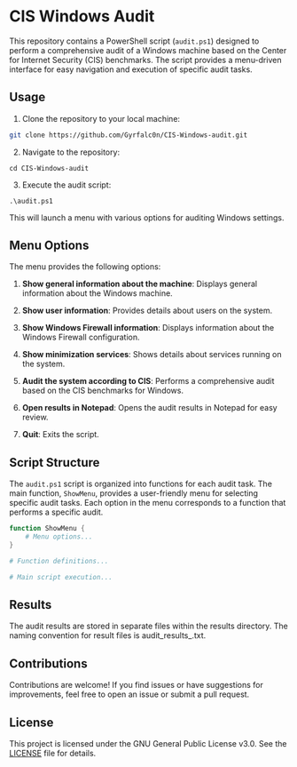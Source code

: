 # CIS Windows Audit

This repository contains a PowerShell script (`audit.ps1`) designed to perform a comprehensive audit of a Windows machine based on the Center for Internet Security (CIS) benchmarks. The script provides a menu-driven interface for easy navigation and execution of specific audit tasks.

## Usage

1. Clone the repository to your local machine:

```bash
git clone https://github.com/Gyrfalc0n/CIS-Windows-audit.git
 ```

2. Navigate to the repository:

```
cd CIS-Windows-audit
```

3. Execute the audit script:

```
.\audit.ps1
```

This will launch a menu with various options for auditing Windows settings.

## Menu Options

The menu provides the following options:

1. **Show general information about the machine**: Displays general information about the Windows machine.

2. **Show user information**: Provides details about users on the system.

3. **Show Windows Firewall information**: Displays information about the Windows Firewall configuration.

4. **Show minimization services**: Shows details about services running on the system.

5. **Audit the system according to CIS**: Performs a comprehensive audit based on the CIS benchmarks for Windows.

6. **Open results in Notepad**: Opens the audit results in Notepad for easy review.

7. **Quit**: Exits the script.

## Script Structure

The `audit.ps1` script is organized into functions for each audit task. The main function, `ShowMenu`, provides a user-friendly menu for selecting specific audit tasks. Each option in the menu corresponds to a function that performs a specific audit.

```powershell
function ShowMenu {
    # Menu options...
}

# Function definitions...

# Main script execution...
```

## Results
The audit results are stored in separate files within the results directory. The naming convention for result files is audit_results_<timestamp>.txt.

## Contributions
Contributions are welcome! If you find issues or have suggestions for improvements, feel free to open an issue or submit a pull request.

## License
This project is licensed under the GNU General Public License v3.0. See the [LICENSE](https://github.com/Gyrfalc0n/CIS-Windows-audit/blob/main/LICENSE) file for details.